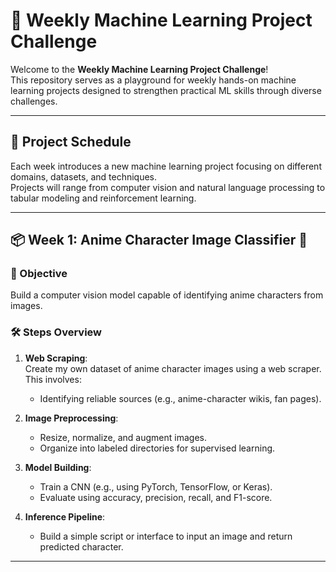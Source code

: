 # 🧠 Weekly Machine Learning Project Challenge

Welcome to the **Weekly Machine Learning Project Challenge**!  
This repository serves as a playground for weekly hands-on machine learning projects designed to strengthen practical ML skills through diverse challenges.

---

## 📅 Project Schedule

Each week introduces a new machine learning project focusing on different domains, datasets, and techniques.  
Projects will range from computer vision and natural language processing to tabular modeling and reinforcement learning.

---

## 📦 Week 1: Anime Character Image Classifier 🎴

### 🧩 Objective

Build a computer vision model capable of identifying anime characters from images.

### 🛠️ Steps Overview

1. **Web Scraping**:  
   Create my own dataset of anime character images using a web scraper. This involves:
   - Identifying reliable sources (e.g., anime-character wikis, fan pages).

2. **Image Preprocessing**:
   - Resize, normalize, and augment images.
   - Organize into labeled directories for supervised learning.

3. **Model Building**:
   - Train a CNN (e.g., using PyTorch, TensorFlow, or Keras).
   - Evaluate using accuracy, precision, recall, and F1-score.

4. **Inference Pipeline**:
   - Build a simple script or interface to input an image and return predicted character.

---


